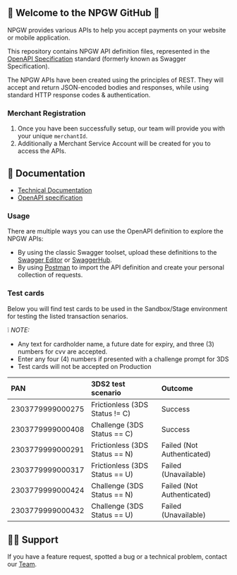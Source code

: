 ## 👋 Welcome to the NPGW GitHub 👋

NPGW provides various APIs to help you accept payments on your website or mobile application.

This repository contains NPGW API definition files, represented in the [OpenAPI Specification](https://www.openapis.org/) standard (formerly known as Swagger Specification).

The NPGW APIs have been created using the principles of REST. They will accept and return JSON-encoded bodies and responses, while using standard HTTP response codes & authentication.

### Merchant Registration

1. Once you have been successfully setup, our team will provide you with your unique `merchantId`.
2. Additionally a Merchant Service Account will be created for you to access the APIs.

## 📜 Documentation

* [Technical Documentation](https://npgw.github.io/npgw-api-specification/)
* [OpenAPI specification](https://editor.swagger.io/?url=https://raw.githubusercontent.com/NPGW/npgw-api-specification/main/api-merchant.yaml)

### Usage

There are multiple ways you can use the OpenAPI definition to explore the NPGW APIs:

* By using the classic Swagger toolset, upload these definitions to the [Swagger Editor](http://editor.swagger.io/) or [SwaggerHub](https://swaggerhub.com/).
* By using [Postman](https://www.getpostman.com/postman) to import the API definition and create your personal collection of requests.

### Test cards

Below you will find test cards to be used in the Sandbox/Stage environment for testing the listed transaction senarios.

❕ _NOTE:_
* Any text for cardholder name, a future date for expiry, and three (3) numbers for cvv are accepted.
* Enter any four (4) numbers if presented with a challenge prompt for 3DS
* Test cards will not be accepted on Production

| PAN | 3DS2 test scenario | Outcome |
| :--- | :--- | :--- |
| 2303779999000275 | Frictionless (3DS Status != C) | Success |
| 2303779999000408 | Challenge (3DS Status == C) | Success |
| 2303779999000291 | Frictionless (3DS Status == N) | Failed (Not Authenticated) |
| 2303779999000317 | Frictionless (3DS Status == U) | Failed (Unavailable) |
| 2303779999000424 | Challenge (3DS Status == N) | Failed (Not Authenticated) |
| 2303779999000432 | Challenge (3DS Status == U) | Failed (Unavailable) |

## 👩‍💻 Support

If you have a feature request, spotted a bug or a technical problem, contact our [Team](mailto:helpdesk@expefast.com).
